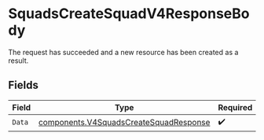 # SquadsCreateSquadV4ResponseBody

The request has succeeded and a new resource has been created as a result.


## Fields

| Field                                                                                            | Type                                                                                             | Required                                                                                         | Description                                                                                      |
| ------------------------------------------------------------------------------------------------ | ------------------------------------------------------------------------------------------------ | ------------------------------------------------------------------------------------------------ | ------------------------------------------------------------------------------------------------ |
| `Data`                                                                                           | [components.V4SquadsCreateSquadResponse](../../models/components/v4squadscreatesquadresponse.md) | :heavy_check_mark:                                                                               | N/A                                                                                              |